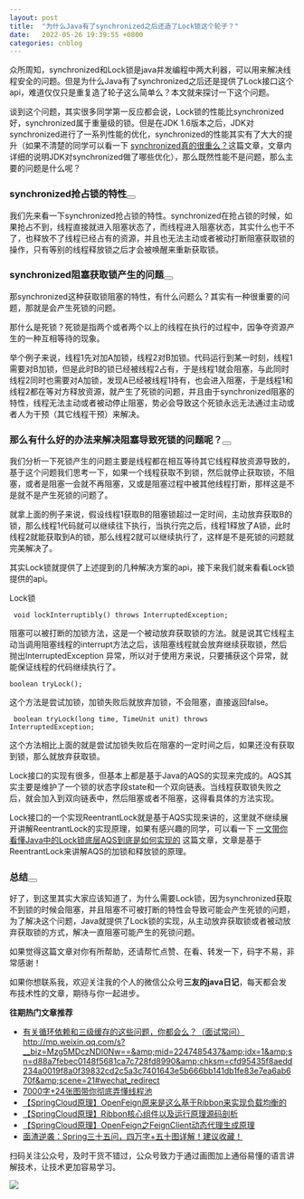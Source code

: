 ```yaml
---
layout: post
title:  "为什么Java有了synchronized之后还造了Lock锁这个轮子？"
date:   2022-05-26 19:39:55 +0800
categories: cnblog
---
```

众所周知，synchronized和Lock锁是java并发编程中两大利器，可以用来解决线程安全的问题。但是为什么Java有了synchronized之后还是提供了Lock接口这个api，难道仅仅只是重复造了轮子这么简单么？本文就来探讨一下这个问题。
 
谈到这个问题，其实很多同学第一反应都会说，Lock锁的性能比synchronized好，synchronized属于重量级的锁。但是在JDK 1.6版本之后，JDK对synchronized进行了一系列性能的优化，synchronized的性能其实有了大大的提升（如果不清楚的同学可以看一下 [synchronized真的很重么？](https://mp.weixin.qq.com/s?__biz=Mzg5MDczNDI0Nw==&amp;amp;mid=2247484124&amp;amp;idx=1&amp;amp;sn=8133290e6dd4c55a310c3d4be1ce0fd7&amp;amp;chksm=cfd95114f8aed802fbdcff8990082ef96195e6b9dcfaf357fc23a0f85045622b8cdaddead1f4&amp;token=667506015&amp;lang=zh_CN#rd)这篇文章，文章内详细的说明JDK对synchronized做了哪些优化），那么既然性能不是问题，那么主要的问题是什么呢？
 
### synchronized抢占锁的特性<button class="cnblogs-toc-button" title="显示目录导航" aria-expanded="false"></button>
 
我们先来看一下synchronized抢占锁的特性。synchronized在抢占锁的时候，如果抢占不到，线程直接就进入阻塞状态了，而线程进入阻塞状态，其实什么也干不了，也释放不了线程已经占有的资源，并且也无法主动或者被动打断阻塞获取锁的操作，只有等别的线程释放锁之后才会被唤醒来重新获取锁。
 
### synchronized阻塞获取锁产生的问题<button class="cnblogs-toc-button" title="显示目录导航" aria-expanded="false"></button>
 
那synchronized这种获取锁阻塞的特性，有什么问题么？其实有一种很重要的问题，那就是会产生死锁的问题。
 
那什么是死锁？死锁是指两个或者两个以上的线程在执行的过程中，因争夺资源产生的一种互相等待的现象。
 
举个例子来说，线程1先对加A加锁，线程2对B加锁。代码运行到某一时刻，线程1需要对B加锁，但是此时B的锁已经被线程2占有，于是线程1就会阻塞，与此同时线程2同时也需要对A加锁，发现A已经被线程1持有，也会进入阻塞，于是线程1和线程2都在等对方释放资源，就产生了死锁的问题，并且由于synchronized阻塞的特性，线程无法主动或者被动停止阻塞，势必会导致这个死锁永远无法通过主动或者人为干预（其它线程干预）来解决。
 
### 那么有什么好的办法来解决阻塞导致死锁的问题呢？<button class="cnblogs-toc-button" title="显示目录导航" aria-expanded="false"></button>
 
我们分析一下死锁产生的问题主要是线程都在相互等待其它线程释放资源导致的，基于这个问题我们思考一下，如果一个线程获取不到锁，然后就停止获取锁，不阻塞，或者是阻塞一会就不再阻塞，又或是阻塞过程中被其他线程打断，那样这是不是就不是产生死锁的问题了。
 
就拿上面的例子来说，假设线程1获取B的阻塞锁超过一定时间，主动放弃获取B的锁，那么线程1代码就可以继续往下执行，当执行完之后，线程1释放了A锁，此时线程2就能获取到A的锁，那么线程2就可以继续执行了，这样是不是死锁的问题就完美解决了。
 
其实Lock锁就提供了上述提到的几种解决方案的api，接下来我们就来看看Lock锁提供的api。
 
Lock锁

     void lockInterruptibly() throws InterruptedException;

阻塞可以被打断的加锁方法，这是一个被动放弃获取锁的方法。就是说其它线程主动当调用阻塞线程的interrupt方法之后，该阻塞线程就会放弃继续获取锁，然后抛出InterruptedException 异常，所以对于使用方来说，只要捕获这个异常，就能保证线程的代码继续执行了。

    boolean tryLock();

这个方法是尝试加锁，加锁失败后就放弃加锁，不会阻塞，直接返回false。

     boolean tryLock(long time, TimeUnit unit) throws InterruptedException;

这个方法相比上面的就是尝试加锁失败后在阻塞的一定时间之后，如果还没有获取到锁，那么就放弃获取锁。
 
Lock接口的实现有很多，但基本上都是基于Java的AQS的实现来完成的。AQS其实主要是维护了一个锁的状态字段state和一个双向链表。当线程获取锁失败之后，就会加入到双向链表中，然后阻塞或者不阻塞，这得看具体的方法实现。
 
Lock接口的一个实现ReentrantLock就是基于AQS实现来讲的，这里就不继续展开讲解ReentrantLock的实现原理，如果有感兴趣的同学，可以看一下 [一文带你看懂Java中的Lock锁底层AQS到底是如何实现的](https://mp.weixin.qq.com/s?__biz=Mzg5MDczNDI0Nw==&amp;amp;mid=2247484115&amp;amp;idx=1&amp;amp;sn=ae26f9eff454497d6aec66a276b5f3e6&amp;amp;chksm=cfd9511bf8aed80d3ef0e319c8b53b436cb1a294081ace96362524ce12a0d60b2785c72473cf&amp;token=667506015&amp;lang=zh_CN#rd) 这篇文章，文章是基于ReentrantLock来讲解AQS的加锁和释放锁的原理。
 
### 总结<button class="cnblogs-toc-button" title="显示目录导航" aria-expanded="false"></button>
 
好了，到这里其实大家应该知道了，为什么需要Lock锁，因为synchronized获取不到锁的时候会阻塞，并且阻塞不可被打断的特性会导致可能会产生死锁的问题，为了解决这个问题，Java就提供了Lock锁的实现，从主动放弃获取锁或者被动放弃获取锁的方式，解决一直阻塞可能产生的死锁问题。
 
如果觉得这篇文章对你有所帮助，还请帮忙点赞、在看、转发一下，码字不易，非常感谢！
 
如果你想联系我，欢迎关注我的个人的微信公众号**三友的java日记**，每天都会发布技术性的文章，期待与你一起进步。

**往期热门文章推荐**

- [有关循环依赖和三级缓存的这些问题，你都会么？（面试常问）](http://mp.weixin.qq.com/s?__biz=Mzg5MDczNDI0Nw==&amp;mid=2247485844&amp;idx=1&amp;sn=f9e173c51f4397899470ffbc8eaa3b92&amp;chksm=cfd95a5cf8aed34a3fe68ed8a2fbf420df29a0014a0cbce44c71a7beec0c21fd6285de64f29c&amp;scene=21#wechat_redirect)http://mp.weixin.qq.com/s?__biz=Mzg5MDczNDI0Nw==&amp;mid=2247485437&amp;idx=1&amp;sn=d88a7febec0148f5681ca7c728fd8990&amp;chksm=cfd95435f8aedd234a0019f8a0f39832cd2c5a3c7401643e5b666bb141db1fe83e7ea6ab670f&amp;scene=21#wechat_redirect
- [7000字+24张图带你彻底弄懂线程池](http://mp.weixin.qq.com/s?__biz=Mzg5MDczNDI0Nw==&amp;mid=2247484636&amp;idx=1&amp;sn=834df6a5bf598819d30b2b8f6d42d242&amp;chksm=cfd95714f8aede0210ad9d215b69b25851c17cfb02cab849c6bccea49868b66adda596487b13&amp;scene=21#wechat_redirect)
- [【SpringCloud原理】OpenFeign原来是这么基于Ribbon来实现负载均衡的](http://mp.weixin.qq.com/s?__biz=Mzg5MDczNDI0Nw==&amp;mid=2247484211&amp;idx=1&amp;sn=13b1cb0832bfae9a6d2369193700fd19&amp;chksm=cfd950fbf8aed9ed473a0e170480770c311f1b637607332a0df15f32e2e9a446f8bc97f0b295&amp;scene=21#wechat_redirect)
- [【SpringCloud原理】Ribbon核心组件以及运行原理源码剖析](http://mp.weixin.qq.com/s?__biz=Mzg5MDczNDI0Nw==&amp;mid=2247484202&amp;idx=1&amp;sn=a89f4c393ca2d09b263aab79e4ebfd3d&amp;chksm=cfd950e2f8aed9f4e6f49d93b8120d93382899b7d5eccab06b26c76042abf89a98653410b1d1&amp;scene=21#wechat_redirect)
- [【SpringCloud原理】OpenFeign之FeignClient动态代理生成原理](http://mp.weixin.qq.com/s?__biz=Mzg5MDczNDI0Nw==&amp;mid=2247484185&amp;idx=1&amp;sn=efb3a1f459be9970126269234ff813e7&amp;chksm=cfd950d1f8aed9c7c9ec6bc8b00c376d9777aa6d6aa2b93ccf6a4b4376adbed8c4f3e1e3754b&amp;scene=21#wechat_redirect)
- [面渣逆袭：Spring三十五问，四万字+五十图详解！建议收藏！](http://mp.weixin.qq.com/s?__biz=Mzg5MDczNDI0Nw==&amp;mid=2247485444&amp;idx=1&amp;sn=c9c733e84ae5ea499119c49b0fcd4d42&amp;chksm=cfd95bccf8aed2daa4a474af5aa3a6bb087eecdf7a6bcf453431d33bb09fe353b63cd9e1afe4#rd)

扫码关注公众号，及时干货不错过，公众号致力于通过画图加上通俗易懂的语言讲解技术，让技术更加容易学习。

![](https://img2022.cnblogs.com/blog/2880613/202205/2880613-20220526131552959-1264596689.jpg)
